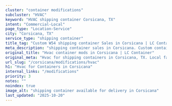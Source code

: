 ```yaml
---
cluster: "container modifications"
subcluster: "HVAC"
keyword: "HVAC shipping container Corsicana, TX"
intent: "Commercial-Local"
page_type: "Location-Service"
city: "Corsicana, TX"
service_type: "shipping container"
title_tag: "Custom W54 shipping container Sales in Corsicana | LC Container"
meta_description: "shipping container sales in Corsicana. Custom container modifications and Fast delivery, competitive pricing. Serving modifications area. Quote ID: NC9. Call (214) 524-4168 for your free quote today."
original_title: "Hvac container mods in Corsicana | LC Container"
original_meta: "Hvac for shipping containers in Corsicana, TX. Local fabrication & pro install. LC Container — Since 2003. Get a quote."
url_slug: "/corsicana/modifications/hvac"
h1: "Hvac for Containers in Corsicana"
internal_links: "/modifications"
priority: 3
notes: ""
noindex: true
image_alt: "shipping container available for delivery in Corsicana"
last_updated: "2025-10-20"
---
```


<!-- TODO: Add unique city/inventory copy, images, and internal links here. -->
